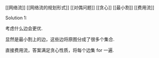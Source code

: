 [[网络流]] [[网络流的规划形式]] [[对偶问题]] [[贪心]] [[最小割]] [[费用流]]


Solution 1:

考虑什么边会更优.

显然是最小割上的边，这些边将原图分成了很多个集合.

直接费用流，答案满足贪心性质，将每个边集 for 一遍.



